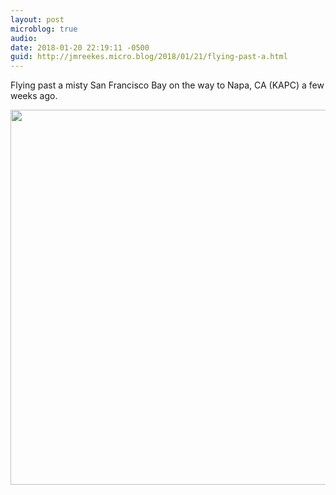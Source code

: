 ```yaml
---
layout: post
microblog: true
audio: 
date: 2018-01-20 22:19:11 -0500
guid: http://jmreekes.micro.blog/2018/01/21/flying-past-a.html
---
```

Flying past a misty San Francisco Bay on the way to Napa, CA (KAPC) a few weeks ago. 

<img src="http://www.jmreekes.com/uploads/2018/e82d249796.jpg" width="600" height="600" />
